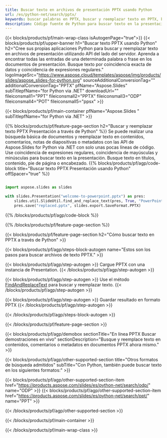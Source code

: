 ```yaml
---
title: Buscar texto en archivos de presentación PPTX usando Python
url: /es/python-net/search/pptx/
keywords: buscar palabras en PPTX, buscar y reemplazar texto en PPTX, buscar texto en PPTX Presentación
description: Código fuente de Python para buscar texto en la presentación PPTX.
---
```


{{< blocks/products/pf/main-wrap-class isAutogenPage="true">}}
{{< blocks/products/pf/upper-banner h1="Buscar texto PPTX usando Python" h2="Cree sus propias aplicaciones Python para buscar y reemplazar texto en archivos de presentación utilizando API del lado del servidor. Aprenda a encontrar todas las entradas de una determinada palabra o frase en los documentos de presentación. Busque texto por coincidencia exacta de datos y coincidencia de expresiones regulares." logoImageSrc="https://www.aspose.cloud/templates/aspose/img/products/slides/aspose_slides-for-python.svg" sourceAdditionalConversionTag="" additionalConversionTag="PPTX" pfName="Aspose.Slides" subTitlepfName="for Python via .NET" downloadUrl="" fileiconsmall1="PPT" fileiconsmall2="PPTX" fileiconsmall3="ODP" fileiconsmall4="POT" fileiconsmall5="ppsx" >}}

{{< blocks/products/pf/main-container pfName="Aspose.Slides " subTitlepfName="for Python via .NET" >}}

{{% blocks/products/pf/feature-page-section  h2="Buscar y reemplazar texto PPTX Presentación a través de Python" %}}
Se puede realizar una búsqueda básica de documentos y reemplazar texto en contenidos, comentarios, notas de diapositivas o metadatos con las API de Aspose.Slides for Python via .NET con solo unas pocas líneas de código. Use coincidencia de expresiones regulares, coincidencia de mayúsculas y minúsculas para buscar texto en la presentación. Busque texto en títulos, contenido, pie de página o encabezado.
{{% blocks/products/pf/agp/code-block title="Buscar texto PPTX Presentación usando Python" offSpacer="true" %}}

```py

import aspose.slides as slides

with slides.Presentation("welcome-to-powerpoint.pptx") as pres:
    slides.util.SlideUtil.find_and_replace_text(pres, True, "PowerPoint", "Aspose.Slides", None)
    pres.save("replaced.pptx", slides.export.SaveFormat.PPTX)
```

{{% /blocks/products/pf/agp/code-block %}}

{{% /blocks/products/pf/feature-page-section %}}

{{< blocks/products/pf/feature-page-section  h2="Cómo buscar texto en PPTX a través de Python" >}}

{{< blocks/products/pf/agp/steps-block-autogen name="Estos son los pasos para buscar archivos de texto PPTX." >}}

{{< blocks/products/pf/agp/step-autogen >}}
Cargue PPTX con una instancia de Presentation.
{{< /blocks/products/pf/agp/step-autogen >}}

{{< blocks/products/pf/agp/step-autogen >}}
Use el método [FindAndReplaceText](https://reference.aspose.com/slides/python-net/aspose.slides.util/slideutil/) para buscar y reemplazar texto.
{{< /blocks/products/pf/agp/step-autogen >}}

{{< blocks/products/pf/agp/step-autogen >}}
Guardar resultado en formato PPTX
{{< /blocks/products/pf/agp/step-autogen >}}

{{< /blocks/products/pf/agp/steps-block-autogen >}}

{{< /blocks/products/pf/feature-page-section >}}

{{< blocks/products/pf/agp/demobox sectionTitle="En línea PPTX Buscar demostraciones en vivo" sectionDescription="Busque y reemplace texto en contenidos, comentarios o metadatos en documentos PPTX ahora mismo." >}}

{{< blocks/products/pf/agp/other-supported-section title="Otros formatos de búsqueda admitidos" subTitle="Con Python, también puede buscar texto en los siguientes formatos:" >}}

{{< blocks/products/pf/agp/other-supported-section-item href="https://products.aspose.com/slides/es/python-net/search/odp/" name="ODP" >}}
{{< blocks/products/pf/agp/other-supported-section-item href="https://products.aspose.com/slides/es/python-net/search/ppt/" name="PPT" >}}


{{< /blocks/products/pf/agp/other-supported-section >}}

{{< /blocks/products/pf/main-container >}}
    
{{< /blocks/products/pf/main-wrap-class >}}